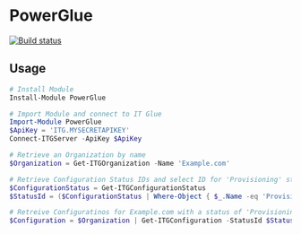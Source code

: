 # PowerGlue

[![Build status](https://ci.appveyor.com/api/projects/status/ktncamll1gvsq8j5?svg=true)](https://ci.appveyor.com/project/brianaddicks/powerglue)

## Usage
```powershell
# Install Module
Install-Module PowerGlue

# Import Module and connect to IT Glue
Import-Module PowerGlue
$ApiKey = 'ITG.MYSECRETAPIKEY'
Connect-ITGServer -ApiKey $ApiKey

# Retrieve an Organization by name
$Organization = Get-ITGOrganization -Name 'Example.com'

# Retrieve Configuration Status IDs and select ID for 'Provisioning' status
$ConfigurationStatus = Get-ITGConfigurationStatus
$StatusId = ($ConfigurationStatus | Where-Object { $_.Name -eq 'Provisioning' }).Id

# Retreive Configuratinos for Example.com with a status of 'Provisioning'
$Configuration = $Organization | Get-ITGConfiguration -StatusId $StatusId
```